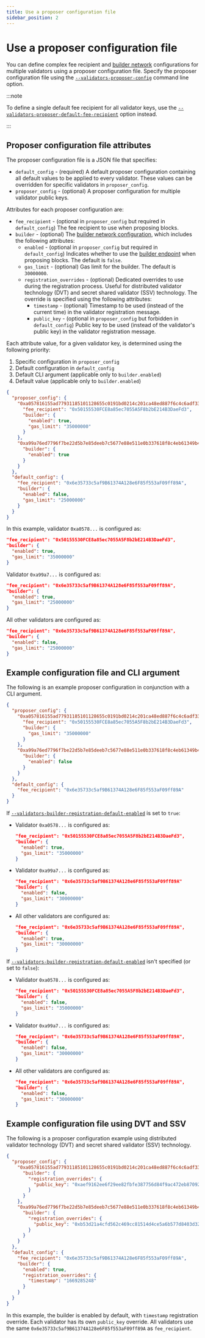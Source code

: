 ```yaml
---
title: Use a proposer configuration file
sidebar_position: 2
---
```


# Use a proposer configuration file

You can define complex fee recipient and [builder network](Builder-Network.md) configurations for multiple validators using a proposer configuration file. Specify the proposer configuration file using the [`--validators-proposer-config`](../../Reference/CLI/CLI-Syntax.md#validators-proposer-config) command line option.

:::note

To define a single default fee recipient for all validator keys, use the [`--validators-proposer-default-fee-recipient`](../../Reference/CLI/CLI-Syntax.md#validators-proposer-default-fee-recipient) option instead.

:::

## Proposer configuration file attributes

The proposer configuration file is a JSON file that specifies:

- `default_config` - (required) A default proposer configuration containing all default values to be applied to every validator. These values can be overridden for specific validators in `proposer_config`.
- `proposer_config` - (optional) A proposer configuration for multiple validator public keys.

Attributes for each proposer configuration are:

- `fee_recipient` - (optional in `proposer_config` but required in `default_config`) The fee recipient to use when proposing blocks.
- `builder` - (optional) The [builder network configuration](Builder-Network.md), which includes the following attributes:
  - `enabled` - (optional in `proposer_config` but required in `default_config`) Indicates whether to use the [builder endpoint](../../Reference/CLI/CLI-Syntax#builder-endpoint) when proposing blocks. The default is `false`.
  - `gas_limit` - (optional) Gas limit for the builder. The default is `30000000`.
  - `registration_overrides` - (optional) Dedicated overrides to use during the registration process. Useful for distributed validator technology (DVT) and secret shared validator (SSV) technology. The override is specified using the following attributes:
    - `timestamp` - (optional) Timestamp to be used (instead of the current time) in the validator registration message.
    - `public_key` - (optional in `proposer_config` but forbidden in `default_config`) Public key to be used (instead of the validator's public key) in the validator registration message.

Each attribute value, for a given validator key, is determined using the following priority:

1. Specific configuration in `proposer_config`
2. Default configuration in `default_config`
3. Default CLI argument (applicable only to `builder.enabled`)
4. Default value (applicable only to `builder.enabled`)

```json title="Example configuration file"
{
  "proposer_config": {
    "0xa057816155ad77931185101128655c0191bd0214c201ca48ed887f6c4c6adf334070efcd75140eada5ac83a92506dd7a": {
      "fee_recipient": "0x50155530FCE8a85ec7055A5F8b2bE214B3DaeFd3",
      "builder": {
        "enabled": true,
        "gas_limit": "35000000"
      }
    },
    "0xa99a76ed7796f7be22d5b7e85deeb7c5677e88e511e0b337618f8c4eb61349b4bf2d153f649f7b53359fe8b94a38e44c": {
      "builder": {
        "enabled": true
      }
    }
  },
  "default_config": {
    "fee_recipient": "0x6e35733c5af9B61374A128e6F85f553aF09ff89A",
    "builder": {
      "enabled": false,
      "gas_limit": "25000000"
    }
  }
}
```

In this example, validator `0xa0578...` is configured as:

```json
"fee_recipient": "0x50155530FCE8a85ec7055A5F8b2bE214B3DaeFd3",
"builder": {
  "enabled": true,
  "gas_limit": "35000000"
}
```

Validator `0xa99a7...` is configured as:

```json
"fee_recipient": "0x6e35733c5af9B61374A128e6F85f553aF09ff89A",
"builder": {
  "enabled": true,
  "gas_limit": "25000000"
}
```

All other validators are configured as:

```json
"fee_recipient": "0x6e35733c5af9B61374A128e6F85f553aF09ff89A",
"builder": {
  "enabled": false,
  "gas_limit": "25000000"
}
```

## Example configuration file and CLI argument

The following is an example proposer configuration in conjunction with a CLI argument.

```json
{
  "proposer_config": {
    "0xa057816155ad77931185101128655c0191bd0214c201ca48ed887f6c4c6adf334070efcd75140eada5ac83a92506dd7a": {
      "fee_recipient": "0x50155530FCE8a85ec7055A5F8b2bE214B3DaeFd3",
      "builder": {
        "gas_limit": "35000000"
      }
    },
    "0xa99a76ed7796f7be22d5b7e85deeb7c5677e88e511e0b337618f8c4eb61349b4bf2d153f649f7b53359fe8b94a38e44c": {
      "builder": {
        "enabled": false
      }
    }
  },
  "default_config": {
    "fee_recipient": "0x6e35733c5af9B61374A128e6F85f553aF09ff89A"
  }
}
```

If [`--validators-builder-registration-default-enabled`](../../Reference/CLI/CLI-Syntax.md#validators-builder-registration-default-enabled) is set to `true`:

- Validator `0xa0578...` is configured as:

  ```json
  "fee_recipient": "0x50155530FCE8a85ec7055A5F8b2bE214B3DaeFd3",
  "builder": {
    "enabled": true,
    "gas_limit": "35000000"
  }
  ```

- Validator `0xa99a7...` is configured as:

  ```json
  "fee_recipient": "0x6e35733c5af9B61374A128e6F85f553aF09ff89A"
  "builder": {
    "enabled": false,
    "gas_limit": "30000000"
  }
  ```

- All other validators are configured as:

  ```json
  "fee_recipient": "0x6e35733c5af9B61374A128e6F85f553aF09ff89A",
  "builder": {
    "enabled": true,
    "gas_limit": "30000000"
  }
  ```

If [`--validators-builder-registration-default-enabled`](../../Reference/CLI/CLI-Syntax.md#validators-builder-registration-default-enabled) isn't specified (or set to `false`):

- Validator `0xa0578...` is configured as:

  ```json
  "fee_recipient": "0x50155530FCE8a85ec7055A5F8b2bE214B3DaeFd3",
  "builder": {
    "enabled": false,
    "gas_limit": "35000000"
  }
  ```

- Validator `0xa99a7...` is configured as:

  ```json
  "fee_recipient": "0x6e35733c5af9B61374A128e6F85f553aF09ff89A",
  "builder": {
    "enabled": false,
    "gas_limit": "30000000"
  }
  ```

- All other validators are configured as:

  ```json
  "fee_recipient": "0x6e35733c5af9B61374A128e6F85f553aF09ff89A",
  "builder": {
    "enabled": false,
    "gas_limit": "30000000"
  }
  ```

## Example configuration file using DVT and SSV

The following is a proposer configuration example using distributed validator technology (DVT) and secret shared validator (SSV) technology.

```json
{
  "proposer_config": {
    "0xa057816155ad77931185101128655c0191bd0214c201ca48ed887f6c4c6adf334070efcd75140eada5ac83a92506dd7a": {
      "builder": {
        "registration_overrides": {
          "public_key": "0xaef9162ee6f29ee82fbfe387756d84f9ac472eb8709217aaf28f5ef0ea273f6210e531496470b30d2b7747216e3672d5"
        }
      }
    },
    "0xa99a76ed7796f7be22d5b7e85deeb7c5677e88e511e0b337618f8c4eb61349b4bf2d153f649f7b53359fe8b94a38e44c": {
      "builder": {
        "registration_overrides": {
          "public_key": "0xb53d21a4cfd562c469cc81514d4ce5a6b577d8403d32a394dc265dd190b47fa9f829fdd7963afdf972e5e77854051f6f"
        }
      }
    }
  },
  "default_config": {
    "fee_recipient": "0x6e35733c5af9B61374A128e6F85f553aF09ff89A",
    "builder": {
      "enabled": true,
      "registration_overrides": {
        "timestamp": "1669285248"
      }
    }
  }
}
```

In this example, the builder is enabled by default, with `timestamp` registration override. Each validator has its own `public_key` override. All validators use the same `0x6e35733c5af9B61374A128e6F85f553aF09ff89A` as `fee_recipient`.
